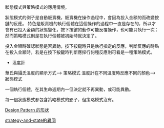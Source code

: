 狀態模式與策略模式的應用情境。

狀態模式的例子是自動販賣機，販賣機在操作過程中，會因為投入金額的而改變按鍵的反應。
特色是販賣機的執行個體在這個操作的過程中一直是存在的，所以才會有已投入金額的狀態變化，按下按鍵的動作可能反覆操作，也可能只執行一次；然而策略模式則是在執行個體被初始時就決定了。

投入金額時確認狀態是否異動，按下按鍵時只是執行指定的反應，判斷反應的時點在投入金額時，若是在按下按鍵時判斷應採行何種反應則可看是一種策略模式。


* 溫度計

華氏與攝氏溫度的顯示方式--> 策略模式
溫度計在不同溫度時反應不同的顏色--> 狀態模式

一個執行個體，在其生命週期內一但決定就不再異動，或可能異動。

每一個狀態模式都包含策略模式的影子，但策略模式沒有。

[Design Pattern 的形狀](https://dotblogs.com.tw/mystic_pieces/2018/01/04/234419) 

[strategy-and-state的異同](http://ccas.pixnet.net/blog/post/35771687-design-pattern--%E6%AF%94%E5%B0%8D%281%29--strategy-and-state%E7%9A%84%E7%95%B0%E5%90%8C)